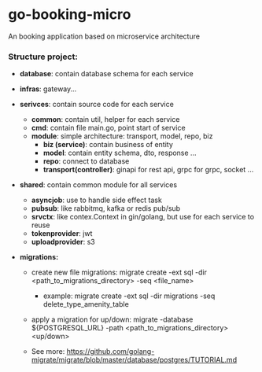 # go-booking-micro
An booking application based on microservice architecture

### **Structure project:**
- **database**: contain database schema for each service
- **infras**: gateway...
- **serivces**: contain source code for each service
    + **common**: contain util, helper for each service
    + **cmd**: contain file main.go, point start of service
    + **module**: simple architecture: transport, model, repo, biz
        + **biz (service)**: contain business of entity
        + **model**: contain entity schema, dto, response ...
        + **repo**: connect to database
        + **transport(controller)**: ginapi for rest api, grpc for grpc, socket ... 
- **shared**: contain common module for all services
    + **asyncjob**: use to handle side effect task
    + **pubsub**: like rabbitmq, kafka or redis pub/sub
    + **srvctx**: like contex.Context in gin/golang, but use for each service to reuse
    + **tokenprovider**: jwt
    + **uploadprovider**: s3

- **migrations:**
    + create new file migrations: migrate create -ext sql -dir <path_to_migrations_directory> -seq <file_name>
        - example:  migrate create -ext sql -dir migrations -seq delete_type_amenity_table 
    + apply a migration for up/down: migrate -database ${POSTGRESQL_URL} -path <path_to_migrations_directory> <up/down> <index>
  
    + See more: https://github.com/golang-migrate/migrate/blob/master/database/postgres/TUTORIAL.md